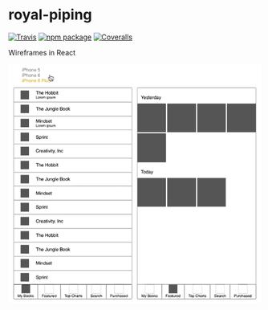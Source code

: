# royal-piping

[![Travis][build-badge]][build]
[![npm package][npm-badge]][npm]
[![Coveralls][coveralls-badge]][coveralls]

Wireframes in React

![Alt text](docs/gifs/royal-icing.gif?raw=true "iOS screens in Royal Icing")


[build-badge]: https://img.shields.io/travis/RoyalIcing/royal-piping/master.svg?style=flat-square
[build]: https://travis-ci.org/RoyalIcing/royal-piping

[npm-badge]: https://img.shields.io/npm/v/royal-piping.svg?style=flat-square
[npm]: https://www.npmjs.org/package/royal-piping

[coveralls-badge]: https://img.shields.io/coveralls/RoyalIcing/royal-piping/master.svg?style=flat-square
[coveralls]: https://coveralls.io/github/RoyalIcing/royal-piping
